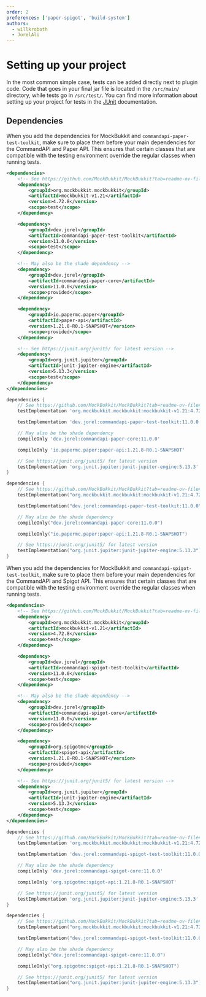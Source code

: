 ```yaml
---
order: 2
preferences: ['paper-spigot', 'build-system']
authors:
  - willkroboth
  - JorelAli
---
```


# Setting up your project

In the most common simple case, tests can be added directly next to plugin code. Code that goes in your final jar file is located in the `/src/main/` directory, while tests go in `/src/test/`. You can find more information about setting up your project for tests in the [JUnit](https://junit.org/junit5/docs/current/user-guide/#overview-getting-started-example-projects) documentation.

## Dependencies

<div class="paper">

When you add the dependencies for MockBukkit and `commandapi-paper-test-toolkit`, make sure to place them before your main dependencies for the CommandAPI and Paper API. This ensures that certain classes that are compatible with the testing environment override the regular classes when running tests.

<div class="maven">

```xml
<dependencies>
    <!-- See https://github.com/MockBukkit/MockBukkit?tab=readme-ov-file#mag-usage for latest version -->
    <dependency>
        <groupId>org.mockbukkit.mockbukkit</groupId>
        <artifactId>mockbukkit-v1.21</artifactId>
        <version>4.72.8</version>
        <scope>test</scope>
    </dependency>

    <dependency>
        <groupId>dev.jorel</groupId>
        <artifactId>commandapi-paper-test-toolkit</artifactId>
        <version>11.0.0</version>
        <scope>test</scope>
    </dependency>

    <!-- May also be the shade dependency -->
    <dependency>
        <groupId>dev.jorel</groupId>
        <artifactId>commandapi-paper-core</artifactId>
        <version>11.0.0</version>
        <scope>provided</scope>
    </dependency>

    <dependency>
        <groupId>io.papermc.paper</groupId>
        <artifactId>paper-api</artifactId>
        <version>1.21.8-R0.1-SNAPSHOT</version>
        <scope>provided</scope>
    </dependency>

    <!-- See https://junit.org/junit5/ for latest version -->
    <dependency>
        <groupId>org.junit.jupiter</groupId>
        <artifactId>junit-jupiter-engine</artifactId>
        <version>5.13.3</version>
        <scope>test</scope>
    </dependency>
</dependencies>
```

</div>

<div class="gradle">

<div class="groovy">

```groovy
dependencies {
    // See https://github.com/MockBukkit/MockBukkit?tab=readme-ov-file#mag-usage for latest version
    testImplementation 'org.mockbukkit.mockbukkit:mockbukkit-v1.21:4.72.8'

    testImplementation 'dev.jorel:commandapi-paper-test-toolkit:11.0.0'

    // May also be the shade dependency
    compileOnly 'dev.jorel:commandapi-paper-core:11.0.0'

    compileOnly 'io.papermc.paper:paper-api:1.21.8-R0.1-SNAPSHOT'

    // See https://junit.org/junit5/ for latest version
    testImplementation 'org.junit.jupiter:junit-jupiter-engine:5.13.3'
}
```

</div>
<div class="kts">

```kotlin
dependencies {
    // See https://github.com/MockBukkit/MockBukkit?tab=readme-ov-file#mag-usage for latest version
    testImplementation("org.mockbukkit.mockbukkit:mockbukkit-v1.21:4.72.8")

    testImplementation("dev.jorel:commandapi-paper-test-toolkit:11.0.0")

    // May also be the shade dependency
    compileOnly("dev.jorel:commandapi-paper-core:11.0.0")

    compileOnly("io.papermc.paper:paper-api:1.21.8-R0.1-SNAPSHOT")

    // See https://junit.org/junit5/ for latest version
    testImplementation("org.junit.jupiter:junit-jupiter-engine:5.13.3")
}
```

</div>

</div>

</div>

<div class="spigot">

When you add the dependencies for MockBukkit and `commandapi-spigot-test-toolkit`, make sure to place them before your main dependencies for the CommandAPI and Spigot API. This ensures that certain classes that are compatible with the testing environment override the regular classes when running tests.

<div class="maven">

```xml
<dependencies>
    <!-- See https://github.com/MockBukkit/MockBukkit?tab=readme-ov-file#mag-usage for latest version -->
    <dependency>
        <groupId>org.mockbukkit.mockbukkit</groupId>
        <artifactId>mockbukkit-v1.21</artifactId>
        <version>4.72.8</version>
        <scope>test</scope>
    </dependency>

    <dependency>
        <groupId>dev.jorel</groupId>
        <artifactId>commandapi-spigot-test-toolkit</artifactId>
        <version>11.0.0</version>
        <scope>test</scope>
    </dependency>

    <!-- May also be the shade dependency -->
    <dependency>
        <groupId>dev.jorel</groupId>
        <artifactId>commandapi-spigot-core</artifactId>
        <version>11.0.0</version>
        <scope>provided</scope>
    </dependency>

    <dependency>
        <groupId>org.spigotmc</groupId>
        <artifactId>spigot-api</artifactId>
        <version>1.21.8-R0.1-SNAPSHOT</version>
        <scope>provided</scope>
    </dependency>

    <!-- See https://junit.org/junit5/ for latest version -->
    <dependency>
        <groupId>org.junit.jupiter</groupId>
        <artifactId>junit-jupiter-engine</artifactId>
        <version>5.13.3</version>
        <scope>test</scope>
    </dependency>
</dependencies>
```

</div>

<div class="gradle">

<div class="groovy">

```groovy
dependencies {
    // See https://github.com/MockBukkit/MockBukkit?tab=readme-ov-file#mag-usage for latest version
    testImplementation 'org.mockbukkit.mockbukkit:mockbukkit-v1.21:4.72.8'

    testImplementation 'dev.jorel:commandapi-spigot-test-toolkit:11.0.0'

    // May also be the shade dependency
    compileOnly 'dev.jorel:commandapi-spigot-core:11.0.0'

    compileOnly 'org.spigotmc:spigot-api:1.21.8-R0.1-SNAPSHOT'

    // See https://junit.org/junit5/ for latest version
    testImplementation 'org.junit.jupiter:junit-jupiter-engine:5.13.3'
}
```

</div>
<div class="kts">

```kotlin
dependencies {
    // See https://github.com/MockBukkit/MockBukkit?tab=readme-ov-file#mag-usage for latest version
    testImplementation("org.mockbukkit.mockbukkit:mockbukkit-v1.21:4.72.8")

    testImplementation("dev.jorel:commandapi-spigot-test-toolkit:11.0.0")

    // May also be the shade dependency
    compileOnly("dev.jorel:commandapi-spigot-core:11.0.0")

    compileOnly("org.spigotmc:spigot-api:1.21.8-R0.1-SNAPSHOT")

    // See https://junit.org/junit5/ for latest version
    testImplementation("org.junit.jupiter:junit-jupiter-engine:5.13.3")
}
```

</div>

</div>

</div>